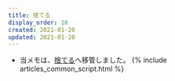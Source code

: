 ```yaml
---
title: 捨てる
display_order: 10
created: 2021-01-20
updated: 2021-01-20
---
```

- 当メモは、[捨てる](https://thinktwice.tech/life/minimalism/discard/)へ移管しました。
{% include articles_common_script.html %}
